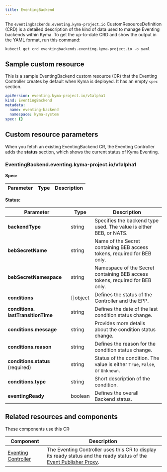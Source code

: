 ```yaml
---
title: EventingBackend
---
```


The `eventingbackends.eventing.kyma-project.io` CustomResourceDefinition (CRD) is a detailed description of the kind of data used to manage Eventing backends within Kyma. To get the up-to-date CRD and show the output in the YAML format, run this command:

```shell
kubectl get crd eventingbackends.eventing.kyma-project.io -o yaml
```

## Sample custom resource

This is a sample EventingBackend custom resource (CR) that the Eventing Controller creates by default when Kyma is deployed. It has an empty `spec` section.

```yaml
apiVersion: eventing.kyma-project.io/v1alpha1
kind: EventingBackend
metadata:
  name: eventing-backend
  namespace: kyma-system
spec: {}
```

## Custom resource parameters

When you fetch an existing EventingBackend CR, the Eventing Controller adds the **status** section, which shows the current status of Kyma Eventing. 

<!-- TABLE-START -->
### EventingBackend.eventing.kyma-project.io/v1alpha1

**Spec:**

| Parameter | Type | Description |
| ---- | ----------- | ---- |

**Status:**

| Parameter | Type | Description |
| ---- | ----------- | ---- |
| **backendType**  | string | Specifies the backend type used. The value is either BEB, or NATS. |
| **bebSecretName**  | string | Name of the Secret containing BEB access tokens, required for BEB only. |
| **bebSecretNamespace**  | string | Namespace of the Secret containing BEB access tokens, required for BEB only. |
| **conditions**  | \[\]object | Defines the status of the Controller and the EPP. |
| **conditions.&#x200b;lastTransitionTime**  | string | Defines the date of the last condition status change. |
| **conditions.&#x200b;message**  | string | Provides more details about the condition status change. |
| **conditions.&#x200b;reason**  | string | Defines the reason for the condition status change. |
| **conditions.&#x200b;status** (required) | string | Status of the condition. The value is either `True`, `False`, or `Unknown`. |
| **conditions.&#x200b;type**  | string | Short description of the condition. |
| **eventingReady**  | boolean | Defines the overall Backend status. |

<!-- TABLE-END -->

## Related resources and components

These components use this CR:

| Component           | Description                                                                                                  |
| ------------------- | ------------------------------------------------------------------------------------------------------------ |
| [Eventing Controller](../00-architecture/evnt-01-architecture.md#eventing-controller) | The Eventing Controller uses this CR to display its ready status and the ready status of the [Event Publisher Proxy](../00-architecture/evnt-01-architecture.md#event-publisher-proxy). |


